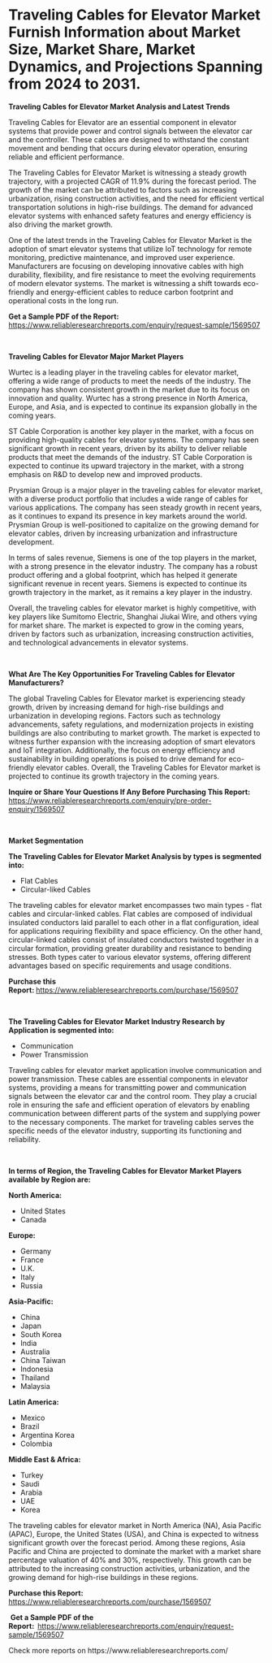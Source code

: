 <p><h1>Traveling Cables for Elevator Market Furnish Information about Market Size, Market Share, Market Dynamics, and Projections Spanning from 2024 to 2031.</h1></p><p><strong>Traveling Cables for Elevator Market Analysis and Latest Trends</strong></p>
<p><p>Traveling Cables for Elevator are an essential component in elevator systems that provide power and control signals between the elevator car and the controller. These cables are designed to withstand the constant movement and bending that occurs during elevator operation, ensuring reliable and efficient performance.</p><p>The Traveling Cables for Elevator Market is witnessing a steady growth trajectory, with a projected CAGR of 11.9% during the forecast period. The growth of the market can be attributed to factors such as increasing urbanization, rising construction activities, and the need for efficient vertical transportation solutions in high-rise buildings. The demand for advanced elevator systems with enhanced safety features and energy efficiency is also driving the market growth.</p><p>One of the latest trends in the Traveling Cables for Elevator Market is the adoption of smart elevator systems that utilize IoT technology for remote monitoring, predictive maintenance, and improved user experience. Manufacturers are focusing on developing innovative cables with high durability, flexibility, and fire resistance to meet the evolving requirements of modern elevator systems. The market is witnessing a shift towards eco-friendly and energy-efficient cables to reduce carbon footprint and operational costs in the long run.</p></p>
<p><strong>Get a Sample PDF of the Report:&nbsp;</strong> <a href="https://www.reliableresearchreports.com/enquiry/request-sample/1569507">https://www.reliableresearchreports.com/enquiry/request-sample/1569507</a></p>
<p>&nbsp;</p>
<p><strong>Traveling Cables for Elevator Major Market Players</strong></p>
<p><p>Wurtec is a leading player in the traveling cables for elevator market, offering a wide range of products to meet the needs of the industry. The company has shown consistent growth in the market due to its focus on innovation and quality. Wurtec has a strong presence in North America, Europe, and Asia, and is expected to continue its expansion globally in the coming years.</p><p>ST Cable Corporation is another key player in the market, with a focus on providing high-quality cables for elevator systems. The company has seen significant growth in recent years, driven by its ability to deliver reliable products that meet the demands of the industry. ST Cable Corporation is expected to continue its upward trajectory in the market, with a strong emphasis on R&D to develop new and improved products.</p><p>Prysmian Group is a major player in the traveling cables for elevator market, with a diverse product portfolio that includes a wide range of cables for various applications. The company has seen steady growth in recent years, as it continues to expand its presence in key markets around the world. Prysmian Group is well-positioned to capitalize on the growing demand for elevator cables, driven by increasing urbanization and infrastructure development.</p><p>In terms of sales revenue, Siemens is one of the top players in the market, with a strong presence in the elevator industry. The company has a robust product offering and a global footprint, which has helped it generate significant revenue in recent years. Siemens is expected to continue its growth trajectory in the market, as it remains a key player in the industry.</p><p>Overall, the traveling cables for elevator market is highly competitive, with key players like Sumitomo Electric, Shanghai Jiukai Wire, and others vying for market share. The market is expected to grow in the coming years, driven by factors such as urbanization, increasing construction activities, and technological advancements in elevator systems.</p></p>
<p>&nbsp;</p>
<p><strong>What Are The Key Opportunities For Traveling Cables for Elevator Manufacturers?</strong></p>
<p><p>The global Traveling Cables for Elevator market is experiencing steady growth, driven by increasing demand for high-rise buildings and urbanization in developing regions. Factors such as technology advancements, safety regulations, and modernization projects in existing buildings are also contributing to market growth. The market is expected to witness further expansion with the increasing adoption of smart elevators and IoT integration. Additionally, the focus on energy efficiency and sustainability in building operations is poised to drive demand for eco-friendly elevator cables. Overall, the Traveling Cables for Elevator market is projected to continue its growth trajectory in the coming years.</p></p>
<p><strong>Inquire or Share Your Questions If Any Before Purchasing This Report:</strong> <a href="https://www.reliableresearchreports.com/enquiry/pre-order-enquiry/1569507">https://www.reliableresearchreports.com/enquiry/pre-order-enquiry/1569507</a></p>
<p>&nbsp;</p>
<p><strong>Market Segmentation</strong></p>
<p><strong>The Traveling Cables for Elevator Market Analysis by types is segmented into:</strong></p>
<p><ul><li>Flat Cables</li><li>Circular-liked Cables</li></ul></p>
<p><p>The traveling cables for elevator market encompasses two main types - flat cables and circular-linked cables. Flat cables are composed of individual insulated conductors laid parallel to each other in a flat configuration, ideal for applications requiring flexibility and space efficiency. On the other hand, circular-linked cables consist of insulated conductors twisted together in a circular formation, providing greater durability and resistance to bending stresses. Both types cater to various elevator systems, offering different advantages based on specific requirements and usage conditions.</p></p>
<p><strong>Purchase this Report:&nbsp;</strong><a href="https://www.reliableresearchreports.com/purchase/1569507">https://www.reliableresearchreports.com/purchase/1569507</a></p>
<p>&nbsp;</p>
<p><strong>The Traveling Cables for Elevator Market Industry Research by Application is segmented into:</strong></p>
<p><ul><li>Communication</li><li>Power Transmission</li></ul></p>
<p><p>Traveling cables for elevator market application involve communication and power transmission. These cables are essential components in elevator systems, providing a means for transmitting power and communication signals between the elevator car and the control room. They play a crucial role in ensuring the safe and efficient operation of elevators by enabling communication between different parts of the system and supplying power to the necessary components. The market for traveling cables serves the specific needs of the elevator industry, supporting its functioning and reliability.</p></p>
<p>&nbsp;</p>
<p><strong>In terms of Region, the Traveling Cables for Elevator Market Players available by Region are:</strong></p>
<p>
    <p> <strong> North America: </strong>
        <ul>
            <li>United States</li>
            <li>Canada</li>
        </ul>
        </p> 
    <p> <strong> Europe: </strong>
        <ul>
            <li>Germany</li>
            <li>France</li>
            <li>U.K.</li>
            <li>Italy</li>
            <li>Russia</li>
        </ul>
        </p> 
    <p> <strong> Asia-Pacific: </strong>
        <ul>
            <li>China</li>
            <li>Japan</li>
            <li>South Korea</li>
            <li>India</li>
            <li>Australia</li>
            <li>China Taiwan</li>
            <li>Indonesia</li>
            <li>Thailand</li>
            <li>Malaysia</li>
        </ul>
        </p> 
    <p> <strong> Latin America: </strong>
        <ul>
            <li>Mexico</li>
            <li>Brazil</li>
            <li>Argentina Korea</li>
            <li>Colombia</li>
        </ul>
        </p> 
    <p> <strong> Middle East & Africa: </strong>
        <ul>
            <li>Turkey</li>
            <li>Saudi</li>
            <li>Arabia</li>
            <li>UAE</li>
            <li>Korea</li>
        </ul>
    </p>
    </p>
<p><p>The traveling cables for elevator market in North America (NA), Asia Pacific (APAC), Europe, the United States (USA), and China is expected to witness significant growth over the forecast period. Among these regions, Asia Pacific and China are projected to dominate the market with a market share percentage valuation of 40% and 30%, respectively. This growth can be attributed to the increasing construction activities, urbanization, and the growing demand for high-rise buildings in these regions.</p></p>
<p><strong>Purchase this Report: </strong><a href="https://www.reliableresearchreports.com/purchase/1569507">https://www.reliableresearchreports.com/purchase/1569507</a></p>
<p>&nbsp;<strong>Get a Sample PDF of the Report:&nbsp;&nbsp;</strong><a href="https://www.reliableresearchreports.com/enquiry/request-sample/1569507">https://www.reliableresearchreports.com/enquiry/request-sample/1569507</a></p>
<p><strong></strong></p>
<p>Check more reports on https://www.reliableresearchreports.com/</p>